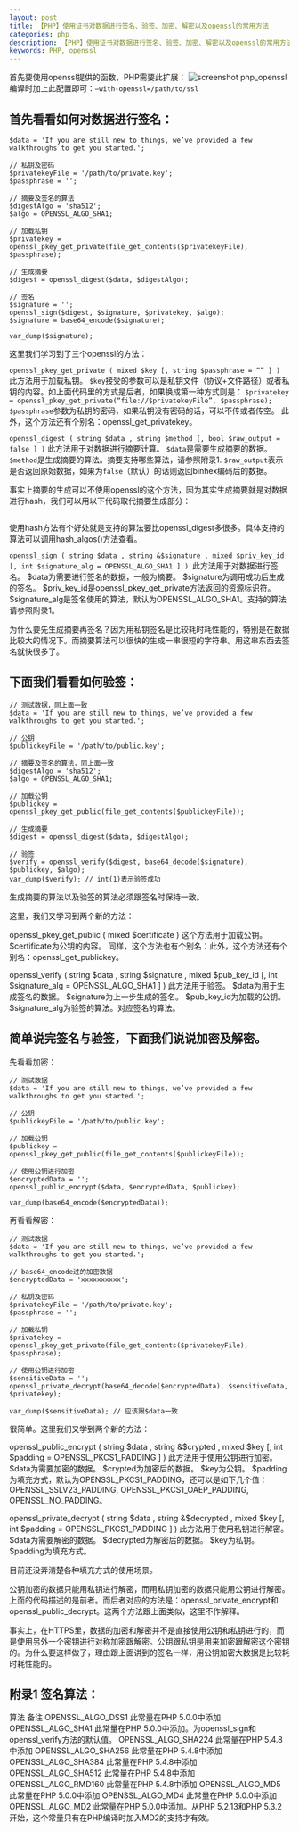 ```yaml
---
layout: post
title: 【PHP】使用证书对数据进行签名、验签、加密、解密以及openssl的常用方法
categories: php
description: 【PHP】使用证书对数据进行签名、验签、加密、解密以及openssl的常用方法
keywords: PHP, openssl
---
```


首先要使用openssl提供的函数，PHP需要此扩展：
![screenshot php_openssl](https://hufangfang1.github.io/assets/images/screenshots/php_openssl.png)
编译时加上此配置即可：`–with-openssl=/path/to/ssl`

## 首先看看如何对数据进行签名：

```// 测试数据
$data = 'If you are still new to things, we’ve provided a few walkthroughs to get you started.';
 
// 私钥及密码
$privatekeyFile = '/path/to/private.key';
$passphrase = '';
 
// 摘要及签名的算法
$digestAlgo = 'sha512';
$algo = OPENSSL_ALGO_SHA1;
 
// 加载私钥
$privatekey = openssl_pkey_get_private(file_get_contents($privatekeyFile), $passphrase);
 
// 生成摘要
$digest = openssl_digest($data, $digestAlgo);
 
// 签名
$signature = '';
openssl_sign($digest, $signature, $privatekey, $algo);
$signature = base64_encode($signature);
 
var_dump($signature);
```
这里我们学习到了三个openssl的方法：

`openssl_pkey_get_private ( mixed $key [, string $passphrase = “” ] )` 此方法用于加载私钥。
`$key`接受的参数可以是私钥文件（协议+文件路径）或者私钥的内容。如上面代码里的方式是后者，如果换成第一种方式则是：
`$privatekey = openssl_pkey_get_private(“file://$privatekeyFile”, $passphrase);`
`$passphrase`参数为私钥的密码，如果私钥没有密码的话，可以不传或者传空。 此外，这个方法还有个别名：openssl_get_privatekey。

`openssl_digest ( string $data , string $method [, bool $raw_output = false ] )` 此方法用于对数据进行摘要计算。
`$data`是需要生成摘要的数据。
`$method`是生成摘要的算法。摘要支持哪些算法，请参照附录1.
`$raw_output`表示是否返回原始数据，如果为`false`（默认）的话则返回binhex编码后的数据。

事实上摘要的生成可以不使用openssl的这个方法，因为其实生成摘要就是对数据进行hash，我们可以用以下代码取代摘要生成部分：
``` <pre class="brush:php;gutter:true;first-line:1;"> if (function_exists(‘hash’)) { $digest = hash($digestAlgo, $data, TRUE); } elseif (function_exists(‘mhash’)) { $digest =mhash(constant(“MHASH_” . strtoupper($digestAlgo)), $data); } $digest = bin2hex($digest); </pre> 
```
使用hash方法有个好处就是支持的算法要比openssl_digest多很多。具体支持的算法可以调用hash_algos()方法查看。

`openssl_sign ( string $data , string &$signature , mixed $priv_key_id [, int $signature_alg = OPENSSL_ALGO_SHA1 ] ) `此方法用于对数据进行签名。 $data为需要进行签名的数据，一般为摘要。 $signature为调用成功后生成的签名。 $priv_key_id是openssl_pkey_get_private方法返回的资源标识符。 $signature_alg是签名使用的算法，默认为OPENSSL_ALGO_SHA1。支持的算法请参照附录1。

为什么要先生成摘要再签名？因为用私钥签名是比较耗时耗性能的，特别是在数据比较大的情况下。而摘要算法可以很快的生成一串很短的字符串。用这串东西去签名就快很多了。

## 下面我们看看如何验签：

```
// 测试数据，同上面一致
$data = 'If you are still new to things, we’ve provided a few walkthroughs to get you started.';
 
// 公钥
$publickeyFile = '/path/to/public.key';
 
// 摘要及签名的算法，同上面一致
$digestAlgo = 'sha512';
$algo = OPENSSL_ALGO_SHA1;
 
// 加载公钥
$publickey = openssl_pkey_get_public(file_get_contents($publickeyFile));
 
// 生成摘要
$digest = openssl_digest($data, $digestAlgo);
 
// 验签
$verify = openssl_verify($digest, base64_decode($signature), $publickey, $algo);
var_dump($verify); // int(1)表示验签成功
```
生成摘要的算法以及验签的算法必须跟签名时保持一致。

这里，我们又学习到两个新的方法：

openssl_pkey_get_public ( mixed $certificate ) 这个方法用于加载公钥。
$certificate为公钥的内容。 同样，这个方法也有个别名：此外，这个方法还有个别名：openssl_get_publickey。

openssl_verify ( string $data , string $signature , mixed $pub_key_id [, int $signature_alg = OPENSSL_ALGO_SHA1 ] ) 此方法用于验签。 $data为用于生成签名的数据。 $signature为上一步生成的签名。 $pub_key_id为加载的公钥。 $signature_alg为验签的算法。对应签名的算法。

## 简单说完签名与验签，下面我们说说加密及解密。

先看看加密：
```
// 测试数据
$data = 'If you are still new to things, we’ve provided a few walkthroughs to get you started.';
 
// 公钥
$publickeyFile = '/path/to/public.key';
 
// 加载公钥
$publickey = openssl_pkey_get_public(file_get_contents($publickeyFile));
 
// 使用公钥进行加密
$encryptedData = '';
openssl_public_encrypt($data, $encryptedData, $publickey);
 
var_dump(base64_encode($encryptedData));
```
再看看解密：
```
// 测试数据
$data = 'If you are still new to things, we’ve provided a few walkthroughs to get you started.';
 
// base64_encode过的加密数据
$encryptedData = 'xxxxxxxxxx';
 
// 私钥及密码
$privatekeyFile = '/path/to/private.key';
$passphrase = '';
 
// 加载私钥
$privatekey = openssl_pkey_get_private(file_get_contents($privatekeyFile), $passphrase);
 
// 使用公钥进行加密
$sensitiveData = '';
openssl_private_decrypt(base64_decode($encryptedData), $sensitiveData, $privatekey);
 
var_dump($sensitiveData); // 应该跟$data一致
```
很简单。这里我们又学到两个新的方法：

openssl_public_encrypt ( string $data , string &$crypted , mixed $key [, int $padding = OPENSSL_PKCS1_PADDING ] ) 此方法用于使用公钥进行加密。
$data为需要加密的数据。
$crypted为加密后的数据。
$key为公钥。
$padding为填充方式，默认为OPENSSL_PKCS1_PADDING，还可以是如下几个值：OPENSSL_SSLV23_PADDING, OPENSSL_PKCS1_OAEP_PADDING, OPENSSL_NO_PADDING。

openssl_private_decrypt ( string $data , string &$decrypted , mixed $key [, int $padding = OPENSSL_PKCS1_PADDING ] ) 此方法用于使用私钥进行解密。
$data为需要解密的数据。
$decrypted为解密后的数据。
$key为私钥。
$padding为填充方式。

目前还没弄清楚各种填充方式的使用场景。

公钥加密的数据只能用私钥进行解密，而用私钥加密的数据只能用公钥进行解密。上面的代码描述的是前者。而后者对应的方法是：openssl_private_encrypt和openssl_public_decrypt。这两个方法跟上面类似，这里不作解释。

事实上，在HTTPS里，数据的加密和解密并不是直接使用公钥和私钥进行的，而是使用另外一个密钥进行对称加密跟解密。公钥跟私钥是用来加密跟解密这个密钥的。为什么要这样做了，理由跟上面讲到的签名一样，用公钥加密大数据是比较耗时耗性能的。

## 附录1 签名算法：

算法	备注
OPENSSL_ALGO_DSS1	此常量在PHP 5.0.0中添加
OPENSSL_ALGO_SHA1	此常量在PHP 5.0.0中添加。为openssl_sign和openssl_verify方法的默认值。
OPENSSL_ALGO_SHA224	此常量在PHP 5.4.8中添加
OPENSSL_ALGO_SHA256	此常量在PHP 5.4.8中添加
OPENSSL_ALGO_SHA384	此常量在PHP 5.4.8中添加
OPENSSL_ALGO_SHA512	此常量在PHP 5.4.8中添加
OPENSSL_ALGO_RMD160	此常量在PHP 5.4.8中添加
OPENSSL_ALGO_MD5	此常量在PHP 5.0.0中添加
OPENSSL_ALGO_MD4	此常量在PHP 5.0.0中添加
OPENSSL_ALGO_MD2	此常量在PHP 5.0.0中添加。从PHP 5.2.13和PHP 5.3.2开始，这个常量只有在PHP编译时加入MD2的支持才有效。